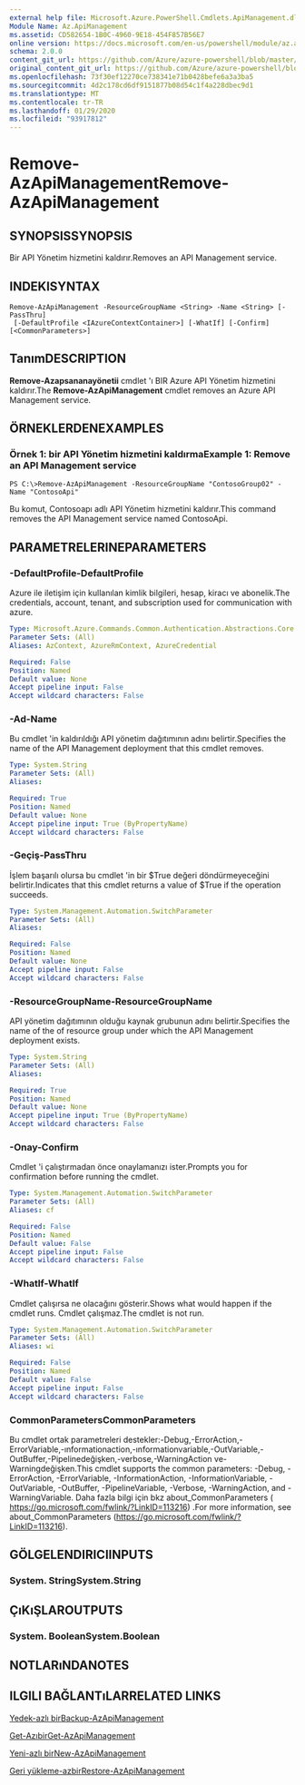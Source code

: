 ```yaml
---
external help file: Microsoft.Azure.PowerShell.Cmdlets.ApiManagement.dll-Help.xml
Module Name: Az.ApiManagement
ms.assetid: CD582654-1B0C-4960-9E18-454F857B56E7
online version: https://docs.microsoft.com/en-us/powershell/module/az.apimanagement/remove-azapimanagement
schema: 2.0.0
content_git_url: https://github.com/Azure/azure-powershell/blob/master/src/ApiManagement/ApiManagement/help/Remove-AzApiManagement.md
original_content_git_url: https://github.com/Azure/azure-powershell/blob/master/src/ApiManagement/ApiManagement/help/Remove-AzApiManagement.md
ms.openlocfilehash: 73f30ef12270ce738341e71b0428befe6a3a3ba5
ms.sourcegitcommit: 4d2c178cd6df9151877b08d54c1f4a228dbec9d1
ms.translationtype: MT
ms.contentlocale: tr-TR
ms.lasthandoff: 01/29/2020
ms.locfileid: "93917812"
---
```

# <span data-ttu-id="22186-101">Remove-AzApiManagement</span><span class="sxs-lookup"><span data-stu-id="22186-101">Remove-AzApiManagement</span></span>

## <span data-ttu-id="22186-102">SYNOPSIS</span><span class="sxs-lookup"><span data-stu-id="22186-102">SYNOPSIS</span></span>
<span data-ttu-id="22186-103">Bir API Yönetim hizmetini kaldırır.</span><span class="sxs-lookup"><span data-stu-id="22186-103">Removes an API Management service.</span></span>

## <span data-ttu-id="22186-104">INDEKI</span><span class="sxs-lookup"><span data-stu-id="22186-104">SYNTAX</span></span>

```
Remove-AzApiManagement -ResourceGroupName <String> -Name <String> [-PassThru]
 [-DefaultProfile <IAzureContextContainer>] [-WhatIf] [-Confirm] [<CommonParameters>]
```

## <span data-ttu-id="22186-105">Tanım</span><span class="sxs-lookup"><span data-stu-id="22186-105">DESCRIPTION</span></span>
<span data-ttu-id="22186-106">**Remove-Azapsananayönetii** cmdlet 'ı BIR Azure API Yönetim hizmetini kaldırır.</span><span class="sxs-lookup"><span data-stu-id="22186-106">The **Remove-AzApiManagement** cmdlet removes an Azure API Management service.</span></span>

## <span data-ttu-id="22186-107">ÖRNEKLERDEN</span><span class="sxs-lookup"><span data-stu-id="22186-107">EXAMPLES</span></span>

### <span data-ttu-id="22186-108">Örnek 1: bir API Yönetim hizmetini kaldırma</span><span class="sxs-lookup"><span data-stu-id="22186-108">Example 1: Remove an API Management service</span></span>
```
PS C:\>Remove-AzApiManagement -ResourceGroupName "ContosoGroup02" -Name "ContosoApi"
```

<span data-ttu-id="22186-109">Bu komut, Contosoapı adlı API Yönetim hizmetini kaldırır.</span><span class="sxs-lookup"><span data-stu-id="22186-109">This command removes the API Management service named ContosoApi.</span></span>

## <span data-ttu-id="22186-110">PARAMETRELERINE</span><span class="sxs-lookup"><span data-stu-id="22186-110">PARAMETERS</span></span>

### <span data-ttu-id="22186-111">-DefaultProfile</span><span class="sxs-lookup"><span data-stu-id="22186-111">-DefaultProfile</span></span>
<span data-ttu-id="22186-112">Azure ile iletişim için kullanılan kimlik bilgileri, hesap, kiracı ve abonelik.</span><span class="sxs-lookup"><span data-stu-id="22186-112">The credentials, account, tenant, and subscription used for communication with azure.</span></span>

```yaml
Type: Microsoft.Azure.Commands.Common.Authentication.Abstractions.Core.IAzureContextContainer
Parameter Sets: (All)
Aliases: AzContext, AzureRmContext, AzureCredential

Required: False
Position: Named
Default value: None
Accept pipeline input: False
Accept wildcard characters: False
```

### <span data-ttu-id="22186-113">-Ad</span><span class="sxs-lookup"><span data-stu-id="22186-113">-Name</span></span>
<span data-ttu-id="22186-114">Bu cmdlet 'in kaldırıldığı API yönetim dağıtımının adını belirtir.</span><span class="sxs-lookup"><span data-stu-id="22186-114">Specifies the name of the API Management deployment that this cmdlet removes.</span></span>

```yaml
Type: System.String
Parameter Sets: (All)
Aliases:

Required: True
Position: Named
Default value: None
Accept pipeline input: True (ByPropertyName)
Accept wildcard characters: False
```

### <span data-ttu-id="22186-115">-Geçiş</span><span class="sxs-lookup"><span data-stu-id="22186-115">-PassThru</span></span>
<span data-ttu-id="22186-116">İşlem başarılı olursa bu cmdlet 'in bir $True değeri döndürmeyeceğini belirtir.</span><span class="sxs-lookup"><span data-stu-id="22186-116">Indicates that this cmdlet returns a value of $True if the operation succeeds.</span></span>

```yaml
Type: System.Management.Automation.SwitchParameter
Parameter Sets: (All)
Aliases:

Required: False
Position: Named
Default value: None
Accept pipeline input: False
Accept wildcard characters: False
```

### <span data-ttu-id="22186-117">-ResourceGroupName</span><span class="sxs-lookup"><span data-stu-id="22186-117">-ResourceGroupName</span></span>
<span data-ttu-id="22186-118">API yönetim dağıtımının olduğu kaynak grubunun adını belirtir.</span><span class="sxs-lookup"><span data-stu-id="22186-118">Specifies the name of the of resource group under which the API Management deployment exists.</span></span>

```yaml
Type: System.String
Parameter Sets: (All)
Aliases:

Required: True
Position: Named
Default value: None
Accept pipeline input: True (ByPropertyName)
Accept wildcard characters: False
```

### <span data-ttu-id="22186-119">-Onay</span><span class="sxs-lookup"><span data-stu-id="22186-119">-Confirm</span></span>
<span data-ttu-id="22186-120">Cmdlet 'i çalıştırmadan önce onaylamanızı ister.</span><span class="sxs-lookup"><span data-stu-id="22186-120">Prompts you for confirmation before running the cmdlet.</span></span>

```yaml
Type: System.Management.Automation.SwitchParameter
Parameter Sets: (All)
Aliases: cf

Required: False
Position: Named
Default value: False
Accept pipeline input: False
Accept wildcard characters: False
```

### <span data-ttu-id="22186-121">-WhatIf</span><span class="sxs-lookup"><span data-stu-id="22186-121">-WhatIf</span></span>
<span data-ttu-id="22186-122">Cmdlet çalışırsa ne olacağını gösterir.</span><span class="sxs-lookup"><span data-stu-id="22186-122">Shows what would happen if the cmdlet runs.</span></span>
<span data-ttu-id="22186-123">Cmdlet çalışmaz.</span><span class="sxs-lookup"><span data-stu-id="22186-123">The cmdlet is not run.</span></span>

```yaml
Type: System.Management.Automation.SwitchParameter
Parameter Sets: (All)
Aliases: wi

Required: False
Position: Named
Default value: False
Accept pipeline input: False
Accept wildcard characters: False
```

### <span data-ttu-id="22186-124">CommonParameters</span><span class="sxs-lookup"><span data-stu-id="22186-124">CommonParameters</span></span>
<span data-ttu-id="22186-125">Bu cmdlet ortak parametreleri destekler:-Debug,-ErrorAction,-ErrorVariable,-ınformationaction,-ınformationvariable,-OutVariable,-OutBuffer,-Pipelinedeğişken,-verbose,-WarningAction ve-Warningdeğişken.</span><span class="sxs-lookup"><span data-stu-id="22186-125">This cmdlet supports the common parameters: -Debug, -ErrorAction, -ErrorVariable, -InformationAction, -InformationVariable, -OutVariable, -OutBuffer, -PipelineVariable, -Verbose, -WarningAction, and -WarningVariable.</span></span> <span data-ttu-id="22186-126">Daha fazla bilgi için bkz about_CommonParameters ( https://go.microsoft.com/fwlink/?LinkID=113216) .</span><span class="sxs-lookup"><span data-stu-id="22186-126">For more information, see about_CommonParameters (https://go.microsoft.com/fwlink/?LinkID=113216).</span></span>

## <span data-ttu-id="22186-127">GÖLGELENDIRICI</span><span class="sxs-lookup"><span data-stu-id="22186-127">INPUTS</span></span>

### <span data-ttu-id="22186-128">System. String</span><span class="sxs-lookup"><span data-stu-id="22186-128">System.String</span></span>

## <span data-ttu-id="22186-129">ÇıKıŞLAR</span><span class="sxs-lookup"><span data-stu-id="22186-129">OUTPUTS</span></span>

### <span data-ttu-id="22186-130">System. Boolean</span><span class="sxs-lookup"><span data-stu-id="22186-130">System.Boolean</span></span>

## <span data-ttu-id="22186-131">NOTLARıNDA</span><span class="sxs-lookup"><span data-stu-id="22186-131">NOTES</span></span>

## <span data-ttu-id="22186-132">ILGILI BAĞLANTıLAR</span><span class="sxs-lookup"><span data-stu-id="22186-132">RELATED LINKS</span></span>

[<span data-ttu-id="22186-133">Yedek-azlı bir</span><span class="sxs-lookup"><span data-stu-id="22186-133">Backup-AzApiManagement</span></span>](./Backup-AzApiManagement.md)

[<span data-ttu-id="22186-134">Get-Azıbir</span><span class="sxs-lookup"><span data-stu-id="22186-134">Get-AzApiManagement</span></span>](./Get-AzApiManagement.md)

[<span data-ttu-id="22186-135">Yeni-azlı bir</span><span class="sxs-lookup"><span data-stu-id="22186-135">New-AzApiManagement</span></span>](./New-AzApiManagement.md)

[<span data-ttu-id="22186-136">Geri yükleme-azbir</span><span class="sxs-lookup"><span data-stu-id="22186-136">Restore-AzApiManagement</span></span>](./Restore-AzApiManagement.md)


